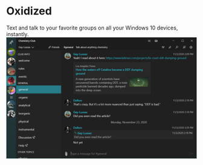 # Oxidized
Text and talk to your favorite groups on all your Windows 10 devices, instantly.
![Screenshot of the app on a PC](https://github.com/BreeceW/Oxidized/blob/main/PC%20screenshot.png)
